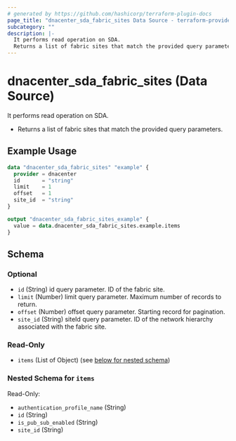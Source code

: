 ```yaml
---
# generated by https://github.com/hashicorp/terraform-plugin-docs
page_title: "dnacenter_sda_fabric_sites Data Source - terraform-provider-dnacenter"
subcategory: ""
description: |-
  It performs read operation on SDA.
  Returns a list of fabric sites that match the provided query parameters.
---
```


# dnacenter_sda_fabric_sites (Data Source)

It performs read operation on SDA.

- Returns a list of fabric sites that match the provided query parameters.

## Example Usage

```terraform
data "dnacenter_sda_fabric_sites" "example" {
  provider = dnacenter
  id       = "string"
  limit    = 1
  offset   = 1
  site_id  = "string"
}

output "dnacenter_sda_fabric_sites_example" {
  value = data.dnacenter_sda_fabric_sites.example.items
}
```

<!-- schema generated by tfplugindocs -->
## Schema

### Optional

- `id` (String) id query parameter. ID of the fabric site.
- `limit` (Number) limit query parameter. Maximum number of records to return.
- `offset` (Number) offset query parameter. Starting record for pagination.
- `site_id` (String) siteId query parameter. ID of the network hierarchy associated with the fabric site.

### Read-Only

- `items` (List of Object) (see [below for nested schema](#nestedatt--items))

<a id="nestedatt--items"></a>
### Nested Schema for `items`

Read-Only:

- `authentication_profile_name` (String)
- `id` (String)
- `is_pub_sub_enabled` (String)
- `site_id` (String)
